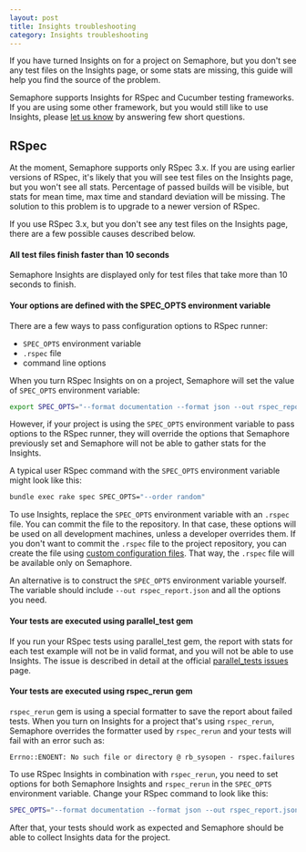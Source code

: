```yaml
---
layout: post
title: Insights troubleshooting
category: Insights troubleshooting
---
```


If you have turned Insights on for a project on Semaphore, but you don't see any
test files on the Insights page, or some stats are missing, this guide will help
you find the source of the problem.

Semaphore supports Insights for RSpec and Cucumber testing frameworks. If you
are using some other framework, but you would still like to use Insights, please
[let us know](https://renderedtext.typeform.com/to/d1fWsl) by answering few
short questions.

## RSpec

At the moment, Semaphore supports only RSpec 3.x. If you are using earlier
versions of RSpec, it's likely that you will see test files on the Insights
page, but you won't see all stats. Percentage of passed builds will be visible,
but stats for mean time, max time and standard deviation will be missing. The
solution to this problem is to upgrade to a newer version of RSpec.

If you use RSpec 3.x, but you don't see any test files on the Insights page,
there are a few possible causes described below.

#### All test files finish faster than 10 seconds

Semaphore Insights are displayed only for test files that take more than 10
seconds to finish.

#### Your options are defined with the SPEC_OPTS environment variable

There are a few ways to pass configuration options to RSpec runner:

- `SPEC_OPTS` environment variable
- `.rspec` file
- command line options

When you turn RSpec Insights on on a project, Semaphore will set the value of
`SPEC_OPTS` environment variable:

```bash
export SPEC_OPTS="--format documentation --format json --out rspec_report.json"
```

However, if your project is using the `SPEC_OPTS` environment variable to pass
options to the RSpec runner, they will override the options that Semaphore
previously set and Semaphore will not be able to gather stats for the Insights.

A typical user RSpec command with the `SPEC_OPTS` environment variable might
look like this:

```bash
bundle exec rake spec SPEC_OPTS="--order random"
```

To use Insights, replace the `SPEC_OPTS` environment variable with an `.rspec`
file.  You can commit the file to the repository. In that case, these options
will be used on all development machines, unless a developer overrides them. If
you don't want to commit the `.rspec` file to the project repository, you can
create the file using [custom configuration
files](/docs/adding-custom-configuration-files.html). That way, the `.rspec`
file will be available only on Semaphore.

An alternative is to construct the `SPEC_OPTS` environment variable yourself.
The variable should include `--out rspec_report.json` and all the options you
need.

#### Your tests are executed using parallel_test gem

If you run your RSpec tests using parallel_test gem, the report with stats for
each test example will not be in valid format, and you will not be able to use
Insights. The issue is described in detail at the official [parallel_tests
issues](https://github.com/grosser/parallel_tests/issues/266) page.

#### Your tests are executed using rspec_rerun gem

`rspec_rerun` gem is using a special formatter to save the report about failed
tests. When you turn on Insights for a project that's using `rspec_rerun`,
Semaphore overrides the formatter used by `rspec_rerun` and your tests will fail
with an error such as:

```
Errno::ENOENT: No such file or directory @ rb_sysopen - rspec.failures
```

To use RSpec Insights in combination with `rspec_rerun`, you need to set options
for both Semaphore Insights and `rspec_rerun` in the `SPEC_OPTS` environment
variable. Change your RSpec command to look like this:

```bash
SPEC_OPTS="--format documentation --format json --out rspec_report.json --require rspec-rerun/formatter --format RSpec::Rerun::Formatter" bundle exec rake rspec-rerun:spec
```

After that, your tests should work as expected and Semaphore should be able to
collect Insights data for the project.
